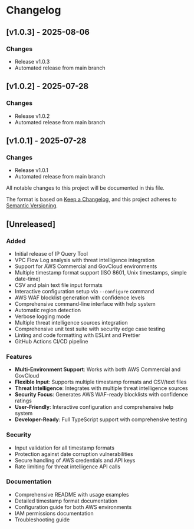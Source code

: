 # Changelog

## [v1.0.3] - 2025-08-06

### Changes
- Release v1.0.3
- Automated release from main branch


## [v1.0.2] - 2025-07-28

### Changes
- Release v1.0.2
- Automated release from main branch


## [v1.0.1] - 2025-07-28

### Changes
- Release v1.0.1
- Automated release from main branch


All notable changes to this project will be documented in this file.

The format is based on [Keep a Changelog](https://keepachangelog.com/en/1.0.0/),
and this project adheres to [Semantic Versioning](https://semver.org/spec/v2.0.0.html).

## [Unreleased]

### Added
- Initial release of IP Query Tool
- VPC Flow Log analysis with threat intelligence integration
- Support for AWS Commercial and GovCloud environments
- Multiple timestamp format support (ISO 8601, Unix timestamps, simple date-time)
- CSV and plain text file input formats
- Interactive configuration setup via `--configure` command
- AWS WAF blocklist generation with confidence levels
- Comprehensive command-line interface with help system
- Automatic region detection
- Verbose logging mode
- Multiple threat intelligence sources integration
- Comprehensive unit test suite with security edge case testing
- Linting and code formatting with ESLint and Prettier
- GitHub Actions CI/CD pipeline

### Features
- **Multi-Environment Support**: Works with both AWS Commercial and GovCloud
- **Flexible Input**: Supports multiple timestamp formats and CSV/text files
- **Threat Intelligence**: Integrates with multiple threat intelligence sources
- **Security Focus**: Generates AWS WAF-ready blocklists with confidence ratings
- **User-Friendly**: Interactive configuration and comprehensive help system
- **Developer-Ready**: Full TypeScript support with comprehensive testing

### Security
- Input validation for all timestamp formats
- Protection against date corruption vulnerabilities
- Secure handling of AWS credentials and API keys
- Rate limiting for threat intelligence API calls

### Documentation
- Comprehensive README with usage examples
- Detailed timestamp format documentation
- Configuration guide for both AWS environments
- IAM permissions documentation
- Troubleshooting guide